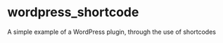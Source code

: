 wordpress_shortcode
===================

A simple example of a WordPress plugin, through the use of shortcodes
